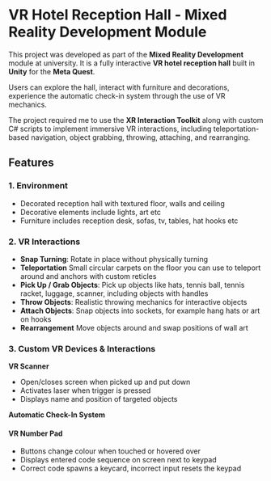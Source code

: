 # VR Hotel Reception Hall - Mixed Reality Development Module
This project was developed as part of the **Mixed Reality Development** module at university. It is a fully interactive **VR hotel reception hall** built in **Unity** for the **Meta Quest**.

Users can explore the hall, interact with furniture and decorations, experience the automatic check-in system through the use of VR mechanics.

The project required me to use the **XR Interaction Toolkit** along with custom C# scripts to implement immersive VR interactions, including teleportation-based navigation, object grabbing, throwing, attaching, and rearranging.

## Features
### 1. Environment
- Decorated reception hall with textured floor, walls and ceiling
- Decorative elements include lights, art etc
- Furniture includes reception desk, sofas, tv, tables, hat hooks etc

### 2. VR Interactions
- **Snap Turning**: Rotate in place without physically turning
- **Teleportation** Small circular carpets on the floor you can use to teleport around and anchors with custom reticles
- **Pick Up / Grab Objects**: Pick up objects like hats, tennis ball, tennis racket, luggage, scanner, including objects with handles
- **Throw Objects**: Realistic throwing mechanics for interactive objects
- **Attach Objects**: Snap objects into sockets, for example hang hats or art on hooks
- **Rearrangement** Move objects around and swap positions of wall art

### 3. Custom VR Devices & Interactions
**VR Scanner**
- Open/closes screen when picked up and put down
- Activates laser when trigger is pressed
- Displays name and position of targeted objects

**Automatic Check-In System**
#### VR Number Pad
- Buttons change colour when touched or hovered over
- Displays entered code sequence on screen next to keypad
- Correct code spawns a keycard, incorrect input resets the keypad
